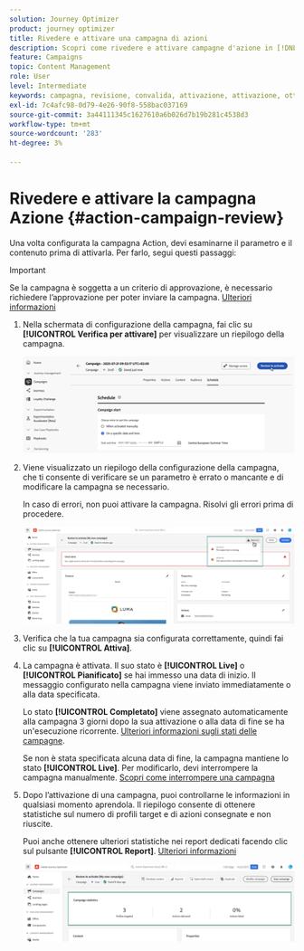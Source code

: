 ```yaml
---
solution: Journey Optimizer
product: journey optimizer
title: Rivedere e attivare una campagna di azioni
description: Scopri come rivedere e attivare campagne d'azione in [!DNL Journey Optimizer].
feature: Campaigns
topic: Content Management
role: User
level: Intermediate
keywords: campagna, revisione, convalida, attivazione, attivazione, ottimizzatore
exl-id: 7c4afc98-0d79-4e26-90f8-558bac037169
source-git-commit: 3a44111345c1627610a6b026d7b19b281c4538d3
workflow-type: tm+mt
source-wordcount: '283'
ht-degree: 3%

---
```



# Rivedere e attivare la campagna Azione {#action-campaign-review}

Una volta configurata la campagna Action, devi esaminarne il parametro e il contenuto prima di attivarla. Per farlo, segui questi passaggi:

>[!IMPORTANT]
>
> Se la campagna è soggetta a un criterio di approvazione, è necessario richiedere l’approvazione per poter inviare la campagna. [Ulteriori informazioni](../test-approve/gs-approval.md)

1. Nella schermata di configurazione della campagna, fai clic su **[!UICONTROL Verifica per attivare]** per visualizzare un riepilogo della campagna.

   ![](assets/campaign-review.png)

1. Viene visualizzato un riepilogo della configurazione della campagna, che ti consente di verificare se un parametro è errato o mancante e di modificare la campagna se necessario.

   In caso di errori, non puoi attivare la campagna. Risolvi gli errori prima di procedere.

   ![](assets/create-campaign-alerts.png)

1. Verifica che la tua campagna sia configurata correttamente, quindi fai clic su **[!UICONTROL Attiva]**.

1. La campagna è attivata. Il suo stato è **[!UICONTROL Live]** o **[!UICONTROL Pianificato]** se hai immesso una data di inizio. Il messaggio configurato nella campagna viene inviato immediatamente o alla data specificata.

   Lo stato **[!UICONTROL Completato]** viene assegnato automaticamente alla campagna 3 giorni dopo la sua attivazione o alla data di fine se ha un&#39;esecuzione ricorrente. [Ulteriori informazioni sugli stati delle campagne](get-started-with-campaigns.md#statuses).

   Se non è stata specificata alcuna data di fine, la campagna mantiene lo stato **[!UICONTROL Live]**. Per modificarlo, devi interrompere la campagna manualmente. [Scopri come interrompere una campagna](modify-stop-campaign.md)

1. Dopo l’attivazione di una campagna, puoi controllarne le informazioni in qualsiasi momento aprendola. Il riepilogo consente di ottenere statistiche sul numero di profili target e di azioni consegnate e non riuscite.

   Puoi anche ottenere ulteriori statistiche nei report dedicati facendo clic sul pulsante **[!UICONTROL Report]**. [Ulteriori informazioni](../reports/campaign-global-report-cja.md)

   ![](assets/create-campaign-summary.png)
